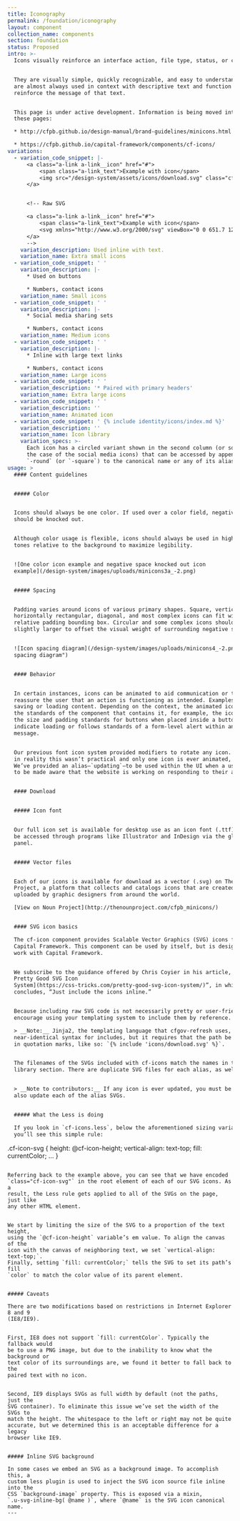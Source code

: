 ```yaml
---
title: Iconography
permalink: /foundation/iconography
layout: component
collection_name: components
section: foundation
status: Proposed
intro: >-
  Icons visually reinforce an interface action, file type, status, or category.


  They are visually simple, quickly recognizable, and easy to understand. They
  are almost always used in context with descriptive text and function to
  reinforce the message of that text.


  This page is under active development. Information is being moved into it from
  these pages:

  * http://cfpb.github.io/design-manual/brand-guidelines/minicons.html

  * https://cfpb.github.io/capital-framework/components/cf-icons/
variations:
  - variation_code_snippet: |-
      <a class="a-link a-link__icon" href="#">
          <span class="a-link_text">Example with icon</span>
          <img src="/design-system/assets/icons/download.svg" class="cf-icon-svg" />
      </a>


      <!-- Raw SVG

      <a class="a-link a-link__icon" href="#">
          <span class="a-link_text">Example with icon</span>
          <svg xmlns="http://www.w3.org/2000/svg" viewBox="0 0 651.7 1200" class="cf-icon-svg"><path d="M507.1 692.8c-15.6-15.6-40.9-15.6-56.6 0l-85.1 85.1V466.6c0-22.1-17.9-40-40-40s-40 17.9-40 40V778l-85.1-85.1c-15.6-15.6-40.9-15.6-56.6 0-15.6 15.6-15.6 40.9 0 56.6L297 902.9c7.5 7.5 17.7 11.7 28.3 11.7s20.8-4.2 28.3-11.7l153.3-153.4c15.8-15.7 15.8-41 .2-56.7z"/><path d="M30 161c-16.5 0-30 13.5-30 30v827.8c0 16.5 13.5 30 30 30h591.7c16.5 0 30-13.5 30-30V343.7L469 161H30zm389.6 60v134.8c0 19.9 16.3 36.2 36.2 36.2h135.9V988.8H60V221h359.6z"/></svg>
      </a>
      -->
    variation_description: Used inline with text.
    variation_name: Extra small icons
  - variation_code_snippet: ' '
    variation_description: |-
      * Used on buttons

      * Numbers, contact icons
    variation_name: Small icons
  - variation_code_snippet: ' '
    variation_description: |-
      * Social media sharing sets

      * Numbers, contact icons
    variation_name: Medium icons
  - variation_code_snippet: ' '
    variation_description: |-
      * Inline with large text links

      * Numbers, contact icons
    variation_name: Large icons
  - variation_code_snippet: ' '
    variation_description: '* Paired with primary headers'
    variation_name: Extra large icons
  - variation_code_snippet: ' '
    variation_description: ''
    variation_name: Animated icon
  - variation_code_snippet: ' {% include identity/icons/index.md %}'
    variation_description: ''
    variation_name: Icon library
    variation_specs: >-
      Each icon has a circled variant shown in the second column (or square, in
      the case of the social media icons) that can be accessed by appending
      `-round` (or `-square`) to the canonical name or any of its aliases.
usage: >
  #### Content guidelines


  ##### Color


  Icons should always be one color. If used over a color field, negative space
  should be knocked out.


  Although color usage is flexible, icons should always be used in high contrast
  tones relative to the background to maximize legibility.


  ![One color icon example and negative space knocked out icon
  example](/design-system/images/uploads/minicons3a_-2.png)


  ##### Spacing


  Padding varies around icons of various primary shapes. Square, vertically and
  horizontally rectangular, diagonal, and most complex icons can fit within the
  relative padding bounding box. Circular and some complex icons should be
  slightly larger to offset the visual weight of surrounding negative space.


  ![Icon spacing diagram](/design-system/images/uploads/minicons4_-2.png "Icon
  spacing diagram")


  #### Behavior


  In certain instances, icons can be animated to aid communication or to
  reassure the user that an action is functioning as intended. Examples include
  saving or loading content. Depending on the context, the animated icon follows
  the standards of the component that contains it, for example, the icon follows
  the size and padding standards for buttons when placed inside a button to
  indicate loading or follows standards of a form-level alert within an alert
  message.


  Our previous font icon system provided modifiers to rotate any icon. We found
  in reality this wasn’t practical and only one icon is ever animated, `update`.
  We’ve provided an alias–`updating`–to be used within the UI when a user needs
  to be made aware that the website is working on responding to their actions.


  #### Download


  ##### Icon font


  Our full icon set is available for desktop use as an icon font (.ttf). It can
  be accessed through programs like Illustrator and InDesign via the glyph
  panel.


  ##### Vector files


  Each of our icons is available for download as a vector (.svg) on The Noun
  Project, a platform that collects and catalogs icons that are created and
  uploaded by graphic designers from around the world.

  [View on Noun Project](http://thenounproject.com/cfpb_minicons/)


  #### SVG icon basics

  The cf-icon component provides Scalable Vector Graphics (SVG) icons for
  Capital Framework. This component can be used by itself, but is designed to
  work with Capital Framework.


  We subscribe to the guidance offered by Chris Coyier in his article, “[A
  Pretty Good SVG Icon
  System](https://css-tricks.com/pretty-good-svg-icon-system/)”, in which he
  concludes, “Just include the icons inline.”


  Because including raw SVG code is not necessarily pretty or user-friendly, we
  encourage using your templating system to include them by reference.

  > __Note:__ Jinja2, the templating language that cfgov-refresh uses, has a
  near-identical syntax for includes, but it requires that the path be enclosed
  in quotation marks, like so: `{% include 'icons/download.svg' %}`.


  The filenames of the SVGs included with cf-icons match the names in the Icon
  library section. There are duplicate SVG files for each alias, as well.


  > __Note to contributors:__ If any icon is ever updated, you must be sure to
  also update each of the alias SVGs.


  ##### What the Less is doing

  If you look in `cf-icons.less`, below the aforementioned sizing variable,
  you’ll see this simple rule:


  ```

  .cf-icon-svg {
      height: @cf-icon-height;
      vertical-align: text-top;
      fill: currentColor;
      …
  }

  ```

  Referring back to the example above, you can see that we have encoded
  `class="cf-icon-svg"` in the root element of each of our SVG icons. As a
  result, the Less rule gets applied to all of the SVGs on the page, just like
  any other HTML element.


  We start by limiting the size of the SVG to a proportion of the text height,
  using the `@cf-icon-height` variable’s em value. To align the canvas of the
  icon with the canvas of neighboring text, we set `vertical-align: text-top;`.
  Finally, setting `fill: currentColor;` tells the SVG to set its path’s fill
  `color` to match the color value of its parent element.


  ##### Caveats

  There are two modifications based on restrictions in Internet Explorer 8 and 9
  (IE8/IE9).


  First, IE8 does not support `fill: currentColor`. Typically the fallback would
  be to use a PNG image, but due to the inability to know what the background or
  text color of its surroundings are, we found it better to fall back to the
  paired text with no icon.


  Second, IE9 displays SVGs as full width by default (not the paths, just the
  SVG container). To eliminate this issue we’ve set the width of the SVGs to
  match the height. The whitespace to the left or right may not be quite
  accurate, but we determined this is an acceptable difference for a legacy
  browser like IE9.


  ##### Inline SVG background

  In some cases we embed an SVG as a background image. To accomplish this, a
  custom less plugin is used to inject the SVG icon source file inline into the
  CSS `background-image` property. This is exposed via a mixin,
  `.u-svg-inline-bg( @name )`, where `@name` is the SVG icon canonical name.
---
```


